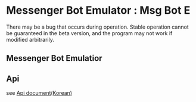# Messenger Bot Emulator : Msg Bot E

There may be a bug that occurs during operation.
Stable operation cannot be guaranteed in the beta version, and the program may not work if modified arbitrarily.

## Messenger Bot Emulatior

## Api
see [Api document(Korean)](https://hunhee.blogspot.com/2020/05/api.html)
